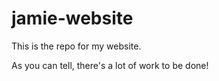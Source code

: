 # jamie-website
This is the repo for my website.

As you can tell, there's a lot of work to be done!
